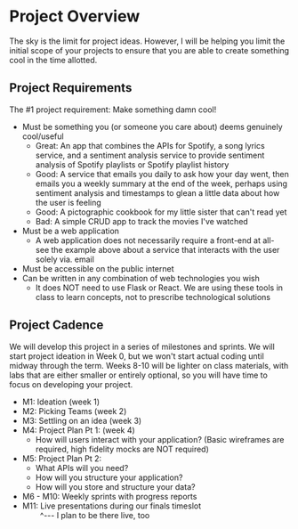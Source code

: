 # Project Overview

The sky is the limit for project ideas. However, I will be helping you limit the initial scope of your projects to ensure that you are able to create something cool in the time allotted.

## Project Requirements

The #1 project requirement:  Make something damn cool!

* Must be something you (or someone you care about) deems genuinely cool/useful
  * Great: An app that combines the APIs for Spotify, a song lyrics service, and a sentiment analysis service to provide sentiment analysis of Spotify playlists or Spotify playlist history
  * Good: A service that emails you daily to ask how your day went, then emails you a weekly summary at the end of the week, perhaps using sentiment analysis and timestamps to glean a little data about how the user is feeling
  * Good: A pictographic cookbook for my little sister that can't read yet
  * Bad: A simple CRUD app to track the movies I've watched
* Must be a web application
  * A web application does not necessarily require a front-end at all-  see the example above about a service that interacts with the user solely via. email
* Must be accessible on the public internet
* Can be written in any combination of web technologies you wish
  * It does NOT need to use Flask or React.  We are using these tools in class to learn concepts, not to prescribe technological solutions

## Project Cadence

We will develop this project in a series of milestones and sprints.  We will start project ideation in Week 0, but we won't start actual coding until midway through the term.  Weeks 8-10 will be lighter on class materials, with labs that are either smaller or entirely optional, so you will have time to focus on developing your project.

* M1: Ideation (week 1)
* M2: Picking Teams (week 2)
* M3: Settling on an idea (week 3)
* M4: Project Plan Pt 1: (week 4)
  * How will users interact with your application?  (Basic wireframes are required, high fidelity mocks are NOT required)
* M5: Project Plan Pt 2:
  * What APIs will you need?
  * How will you structure your application?
  * How will you store and structure your data?
* M6 - M10: Weekly sprints with progress reports
* M11: Live presentations during our finals timeslot<br>&nbsp;&nbsp;&nbsp;&nbsp;&nbsp;&nbsp;&nbsp; ^--- I plan to be there live, too
